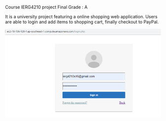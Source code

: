 Course IERG4210 project Final Grade : A

It is a university project featuring a online shopping web application.
Users are able to login and add items to shopping cart, finally checkout to PayPal.

![alt text](https://github.com/felixcch/IERG4210/blob/master/Login.PNG)
